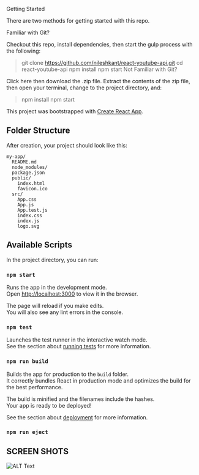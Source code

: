 Getting Started

There are two methods for getting started with this repo.

Familiar with Git?

Checkout this repo, install dependencies, then start the gulp process with the following:

> git clone https://github.com/nileshkant/react-youtube-api.git
> cd react-youtube-api
> npm install
> npm start
Not Familiar with Git?

Click here then download the .zip file. Extract the contents of the zip file, then open your terminal, change to the project directory, and:

> npm install
> npm start



This project was bootstrapped with [Create React App](https://github.com/facebookincubator/create-react-app).


## Folder Structure

After creation, your project should look like this:

```
my-app/
  README.md
  node_modules/
  package.json
  public/
    index.html
    favicon.ico
  src/
    App.css
    App.js
    App.test.js
    index.css
    index.js
    logo.svg
```

## Available Scripts

In the project directory, you can run:

### `npm start`

Runs the app in the development mode.<br>
Open [http://localhost:3000](http://localhost:3000) to view it in the browser.

The page will reload if you make edits.<br>
You will also see any lint errors in the console.

### `npm test`

Launches the test runner in the interactive watch mode.<br>
See the section about [running tests](#running-tests) for more information.

### `npm run build`

Builds the app for production to the `build` folder.<br>
It correctly bundles React in production mode and optimizes the build for the best performance.

The build is minified and the filenames include the hashes.<br>
Your app is ready to be deployed!

See the section about [deployment](#deployment) for more information.

### `npm run eject`

## SCREEN SHOTS
![ALT Text](https://gifyu.com/images/Peek2017-09-1118-31.gif)
